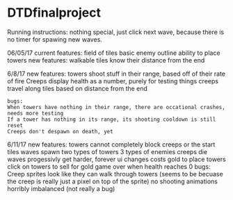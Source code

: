 # DTDfinalproject

Running instructions:
	nothing special, just click next wave, because there is no timer for spawing new waves.
	
06/05/17
    current features:
	field of tiles
	basic enemy outline
	ability to place towers
    new features:
    	walkable tiles know their distance from the end

6/8/17
    new features:
    	towers shoot stuff in their range, based off of their rate of fire
	Creeps display health as a number, purely for testing things
        creeps travel along tiles based on distance from the end

    bugs:
	When towers have nothing in their range, there are occational crashes, needs more testing
	If a tower has nothing in its range, its shooting cooldown is still reset
	Creeps don't despawn on death, yet

6/11/17
    new features:
        towers cannot completely block creeps or the start tiles
	waves spawn
	two types of towers
	3 types of enemies
	creeps die
	waves progessivly get harder, forever
	ui changes
	costs gold to place towers
	click on towers to sell for gold
	game over when health reaches 0
    bugs:
	Creep sprites look like they can walk through towers (seems to be becuase the creep is really just a pixel on top of the sprite)
	no shooting animations
	horribly imbalanced (not really a bug)
	

